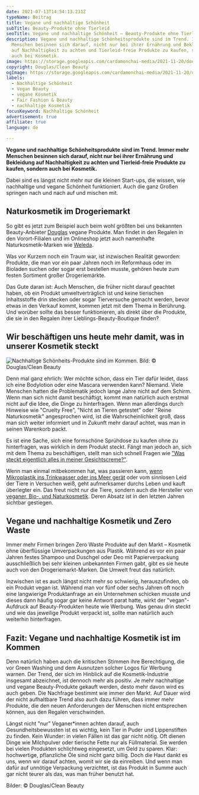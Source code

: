```yaml
---
date: 2021-07-13T14:54:13.231Z
typeName: Beitrag
title: Vegane und nachhaltige Schönheit
subTitle: Beauty-Produkte ohne Tierleid
seoTitle: Vegane und nachhaltige Schönheit – Beauty-Produkte ohne Tierleid
description: Vegane und nachhaltige Schönheitsprodukte sind im Trend. Immer mehr
  Menschen besinnen sich darauf, nicht nur bei ihrer Ernährung und Bekleidung
  auf Nachhaltigkeit zu achten und Tierleid-freie Produkte zu kaufen, sondern
  auch bei Kosmetik.
image: https://storage.googleapis.com/cardamonchai-media/2021-11-20/douglas-clean-beauty-jpg-imagine-e8c8b8_967263_1024_768/640.webp
copyright: Douglas/Clean Beauty
ogImage: https://storage.googleapis.com/cardamonchai-media/2021-11-20/douglas-clean-beauty-fb-jpg-imagine-e8c8a8_ac8a79_1200_628/640.webp
labels:
  - Nachhaltige Schönheit
  - Vegan Beauty
  - vegane Kosmetik
  - Fair Fashion & Beauty
  - nachhaltige Kosmetik
focusKeyword: Nachhaltige Schönheit
advertisement: true
affiliate: true
language: de

---
```


**Vegane und nachhaltige Schönheitsprodukte sind im Trend. Immer mehr Menschen besinnen sich darauf, nicht nur bei ihrer Ernährung und Bekleidung auf Nachhaltigkeit zu achten und Tierleid-freie Produkte zu kaufen, sondern auch bei Kosmetik.**

Dabei sind es längst nicht mehr nur die kleinen Start-ups, die wissen, wie nachhaltige und vegane Schönheit funktioniert. Auch die ganz Großen springen nach und nach auf und mischen mit.

## Naturkosmetik im Drogeriemarkt

So gibt es jetzt zum Beispiel auch beim wohl größten bei uns bekannten Beauty-Anbieter [Douglas](https://www.douglas.de) vegane Produkte. Man findet in den Regalen in den Vorort-Filialen und im Onlineshop jetzt auch namenhafte Naturkosmetik-Marken wie [Weleda](https://www.douglas.de/de/b/weleda/b0660).

Was vor Kurzem noch ein Traum war, ist inzwischen Realität geworden: Produkte, die man vor ein paar Jahren noch im Reformhaus oder im Bioladen suchen oder sogar erst bestellen musste, gehören heute zum festen Sortiment großer Drogeriemärkte.

Das Gute daran ist: Auch Menschen, die früher nicht darauf geachtet haben, ob ein Produkt umweltverträglich ist und keine tierischen Inhaltsstoffe drin stecken oder sogar Tierversuche gemacht werden, bevor etwas in den Verkauf kommt, kommen jetzt mit dem Thema in Berührung. Und worüber sollte das besser funktionieren, als direkt über die Produkte, die sie in den Regalen ihrer Lieblings-Beauty-Boutique finden?

## Wir beschäftigen uns heute mehr damit, was in unserer Kosmetik steckt

![Nachhaltige Schönheits-Produkte sind im Kommen. Bild: © Douglas/Clean Beauty](https://storage.googleapis.com/cardamonchai-media/2021-11-20/douglas-clean-beauty-1-jpg-imagine-f8f8f8_9d7b6f_1024_768/640.webp 'Nachhaltige Schönheits-Produkte sind im Kommen. Bild: © Douglas/Clean Beauty')

Denn mal ganz ehrlich: Wer möchte schon, dass ein Tier dafür leidet, dass ich eine Bodylotion oder eine Mascara verwenden kann? Niemand. Viele Menschen hatten die Problematik jedoch lange Jahre nicht auf dem Schirm. Wenn man sich nicht damit beschäftigt, kommt man natürlich auch erstmal nicht auf die Idee, die Dinge zu hinterfragen. Wenn man allerdings durch Hinweise wie "Cruelty Free", "Nicht an Tieren getestet" oder "Reine Naturkosmetik" angesprochen wird, ist die Wahrscheinlichkeit groß, dass man sich weiter informiert und in Zukunft mehr darauf achtet, was man in seinen Warenkorb packt.

Es ist eine Sache, sich eine formschöne Sprühdose zu kaufen ohne zu hinterfragen, was wirklich in dem Produkt steckt. Fängt man jedoch an, sich mit dem Thema zu beschäftigen, stellt man sich schnell Fragen wie ["Was steckt eigentlich alles in meiner Gesichtscreme?"](https://www.douglas.de/de/c/clean-beauty/gesicht/1104).

Wenn man einmal mitbekommen hat, was passieren kann, [wenn Mikroplastik ins Trinkwasser oder ins Meer gerät](/2018/05/mikroplastik-in-der-kosmetik/) oder vom sinnlosen Leid der Tiere in Versuchen weiß, geht aufmerksamer durchs Leben und kauft überlegter ein. Das freut nicht nur die Tiere, sondern auch die Hersteller von [veganer, Bio-, und Naturkosmetik](/2018/03/vegane-kosmetik-und-naturkosmetik/). Deren Absatz ist in den letzten Jahren sichtbar gestiegen.

## Vegane und nachhaltige Kosmetik und Zero Waste

Immer mehr Firmen bringen Zero Waste Produkte auf den Markt – Kosmetik ohne überflüssige Umverpackungen aus Plastik. Während es vor ein paar Jahren festes Shampoo und Duschgel oder Deo mit Papierverpackung ausschließlich bei sehr kleinen unbekannten Firmen gabt, gibt es sie heute auch von den Drogeriemarkt-Marken. Die Umwelt freut das natürlich.

Inzwischen ist es auch längst nicht mehr so schwierig, herauszufinden, ob ein Produkt vegan ist. Während man vor fünf oder sechs Jahren oft noch eine langwierige Produktanfrage an ein Unternehmen schicken musste und dieses dann häufig sogar gar keine Antwort parat hatte, wirkt der "vegan"-Aufdruck auf Beauty-Produkten heute wie Werbung. Was genau drin steckt und wie das jeweilige Produkt verpackt ist, sollte man natürlich auch weiterhin hinterfragen.

## Fazit: Vegane und nachhaltige Kosmetik ist im Kommen

Denn natürlich haben auch die kritischen Stimmen ihre Berechtigung, die vor Green Washing und dem Ausnutzen solcher Logos für Werbung warnen. Der Trend, der sich im Hinblick auf die Kosmetik-Industrie insgesamt abzeichnet, ist dennoch mehr als positiv. Je mehr nachhaltige und vegane Beauty-Produkte gekauft werden, desto mehr davon wird es auch geben. Die Nachfrage bestimmt wie immer den Markt. Auf Dauer wird der nicht aufhaltbare Trend also auch dazu führen, dass immer mehr Produkte, die den neuen Anforderungen der Menschen nicht entsprechen können, aus den Regalen verschwinden.

Längst nicht "nur" Veganer\*innen achten darauf, auch Gesundheitsbewussten ist es wichtig, kein Tier in Puder und Lippenstiften zu finden. Kein Wunder: in vielen Fällen ist das gar nicht nötig. Oft dienen Dinge wie Milchpulver oder tierische Fette nur als Füllmaterial. Sie werden bei vielen Produkten schlichtweg eingesetzt, um Geld zu sparen. Klar: hochwertige, pflanzliche Öle sind nicht ganz billig. Doch die Haut dankt es uns, wenn wir darauf achten, womit wir sie da einreiben. Und wenn man dafür auf unnötige Verpackung verzichtet, ist das Produkt in Summe auch gar nicht teurer als das, was man früher benutzt hat.

Bilder: © Douglas/Clean Beauty

